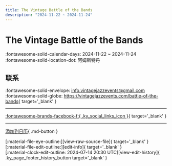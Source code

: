 ```yaml
---
title: The Vintage Battle of the Bands
description: "2024-11-22 ~ 2024-11-24"
---
```


# The Vintage Battle of the Bands 

:fontawesome-solid-calendar-days: 2024-11-22 ~ 2024-11-24  
:fontawesome-solid-location-dot: 阿姆斯特丹  

## 联系

:fontawesome-solid-envelope: <info.vintagejazzevents@gmail.com>  
:fontawesome-solid-globe: <https://vintagejazzevents.com/battle-of-the-bands>{ target='_blank' }  

---

 [:fontawesome-brands-facebook-f:{ .ky_social_links_icon }](https://www.facebook.com/vintagejazzevents){ target='_blank' }

---

[添加到日历](https://swing.news/ics/zh-Hans/2024/nl_NL/the-vintage-battle-of-the-bands-2024.ics){ .md-button }

<div class="ky_page_footer" markdown>
<div class="ky_page_footer_trailing" markdown="span">
[:material-file-eye-outline:][view-raw-source-file]{ target='_blank' }
[:material-file-edit-outline:][edit-info]{ target='_blank' }
</div>
<div class="ky_page_footer_leading" markdown="span">
[:material-clock-edit-outline: 2024-07-14 20:30 UTC][view-edit-history]{ .ky_page_footer_history_button target='_blank' }
</div>
</div>

[view-raw-source-file]: https://github.com/swingdance/events/blob/main/2024/nl_NL/the-vintage-battle-of-the-bands-2024.json "查看原始源文件"
[edit-info]: https://github.com/swingdance/events/issues/new?assignees=&labels=update+event&projects=&template=03-update_entity.yml&title=%5B2024%2Fnl_NL%5D%20The%20Vintage%20Battle%20of%20the%20Bands&region=nl_NL&year=2024&id=the-vintage-battle-of-the-bands-2024&name=The%20Vintage%20Battle%20of%20the%20Bands&org_id= "编辑信息"

[view-edit-history]: https://github.com/swingdance/events/commits/main/2024/nl_NL/the-vintage-battle-of-the-bands-2024.json "查看编辑历史"
